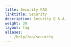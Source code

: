 ```yaml
---
title: Security FAQ
linktitle: Security
description: Security Q & A.
weight: 30
layout: faq
aliases:
  - /help/faq/security
---
```

